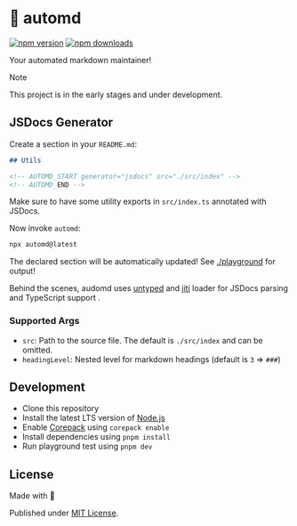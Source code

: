 # 🤖 automd

[![npm version][npm-version-src]][npm-version-href]
[![npm downloads][npm-downloads-src]][npm-downloads-href]

Your automated markdown maintainer!

> [!NOTE]
> This project is in the early stages and under development.

## JSDocs Generator

Create a section in your `README.md`:

```md
## Utils

<!-- AUTOMD_START generator="jsdocs" src="./src/index" -->
<!-- AUTOMD_END -->
```

Make sure to have some utility exports in `src/index.ts` annotated with JSDocs.

Now invoke `automd`:

```sh
npx automd@latest
```

The declared section will be automatically updated! See [./playground](./playground/) for output!

Behind the scenes, audomd uses [untyped](https://untyped.unjs.io/) and [jiti](https://github.com/unjs/jiti) loader for JSDocs parsing and TypeScript support .

### Supported Args

- `src`: Path to the source file. The default is `./src/index` and can be omitted.
- `headingLevel`: Nested level for markdown headings (default is `3` => `###`)

## Development

- Clone this repository
- Install the latest LTS version of [Node.js](https://nodejs.org/en/)
- Enable [Corepack](https://github.com/nodejs/corepack) using `corepack enable`
- Install dependencies using `pnpm install`
- Run playground test using `pnpm dev`

## License

Made with 💛

Published under [MIT License](./LICENSE).

<!-- Badges -->

[npm-version-src]: https://img.shields.io/npm/v/automd?style=flat&colorA=18181B&colorB=F0DB4F
[npm-version-href]: https://npmjs.com/package/automd
[npm-downloads-src]: https://img.shields.io/npm/dm/automd?style=flat&colorA=18181B&colorB=F0DB4F
[npm-downloads-href]: https://npmjs.com/package/automd
